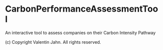# CarbonPerformanceAssessmentTool
An interactive tool to assess companies on their Carbon Intensity Pathway


(c) Copyright Valentin Jahn. All rights reserved.
